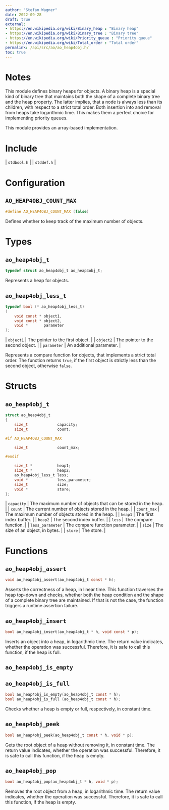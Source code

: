 ```yaml
---
author: "Stefan Wagner"
date: 2022-09-28
draft: true
external:
- https://en.wikipedia.org/wiki/Binary_heap : "Binary heap"
- https://en.wikipedia.org/wiki/Binary_tree : "Binary tree"
- https://en.wikipedia.org/wiki/Priority_queue : "Priority queue"
- https://en.wikipedia.org/wiki/Total_order : "Total order"
permalink: /api/src/ao/ao_heap4obj.h/
toc: true
---
```


# Notes

This module defines binary heaps for objects. A binary heap is a special kind of binary tree that maintains both the shape of a complete binary tree and the heap property. The latter implies, that a node is always less than its children, with respect to a strict total order. Both insertion into and removal from heaps take logarithmic time. This makes them a perfect choice for implementing priority queues.

This module provides an array-based implementation.

# Include

| `stdbool.h` |
| `stddef.h` |

# Configuration

## `AO_HEAP4OBJ_COUNT_MAX`

```c
#define AO_HEAP4OBJ_COUNT_MAX (false)
```

Defines whether to keep track of the maximum number of objects.

# Types

## `ao_heap4obj_t`

```c
typedef struct ao_heap4obj_t ao_heap4obj_t;
```

Represents a heap for objects.

## `ao_heap4obj_less_t`

```c
typedef bool (* ao_heap4obj_less_t)
(
    void const * object1,
    void const * object2,
    void *       parameter
);
```

| `object1` | The pointer to the first object. |
| `object2` | The pointer to the second object. |
| `parameter` | An additional parameter. |

Represents a compare function for objects, that implements a strict total order. The function returns `true`, if the first object is strictly less than the second object, otherwise `false`.

# Structs

## `ao_heap4obj_t`

```c
struct ao_heap4obj_t
{
    size_t             capacity;
    size_t             count;

#if AO_HEAP4OBJ_COUNT_MAX

    size_t             count_max;

#endif

    size_t *           heap1;
    size_t *           heap2;
    ao_heap4obj_less_t less;
    void *             less_parameter;
    size_t             size;
    void *             store;
};
```

| `capacity` | The maximum number of objects that can be stored in the heap. |
| `count` | The current number of objects stored in the heap. |
| `count_max` | The maximum number of objects stored in the heap. |
| `heap1` | The first index buffer. |
| `heap2` | The second index buffer. |
| `less` | The compare function. |
| `less_parameter` | The compare function parameter. |
| `size` | The size of an object, in bytes. |
| `store` | The store. |

# Functions

## `ao_heap4obj_assert`

```c
void ao_heap4obj_assert(ao_heap4obj_t const * h);
```

Asserts the correctness of a heap, in linear time. This function traverses the heap top-down and checks, whether both the heap condition and the shape of a complete binary tree are maintained. If that is not the case, the function triggers a runtime assertion failure.

## `ao_heap4obj_insert`

```c
bool ao_heap4obj_insert(ao_heap4obj_t * h, void const * p);
```

Inserts an object into a heap, in logarithmic time. The return value indicates, whether the operation was successful. Therefore, it is safe to call this function, if the heap is full.

## `ao_heap4obj_is_empty`
## `ao_heap4obj_is_full`

```c
bool ao_heap4obj_is_empty(ao_heap4obj_t const * h);
bool ao_heap4obj_is_full (ao_heap4obj_t const * h);
```

Checks whether a heap is empty or full, respectively, in constant time.

## `ao_heap4obj_peek`

```c
bool ao_heap4obj_peek(ao_heap4obj_t const * h, void * p);
```

Gets the root object of a heap without removing it, in constant time. The return value indicates, whether the operation was successful. Therefore, it is safe to call this function, if the heap is empty.

## `ao_heap4obj_pop`

```c
bool ao_heap4obj_pop(ao_heap4obj_t * h, void * p);
```

Removes the root object from a heap, in logarithmic time. The return value indicates, whether the operation was successful. Therefore, it is safe to call this function, if the heap is empty.
